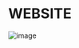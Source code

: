 # WEBSITE

![image](https://github.com/sowbi30/WEBSITE/assets/123854536/5bae3a5c-3f15-4f39-8ba1-e90547c1aeae)
